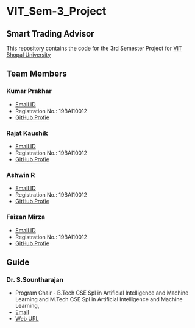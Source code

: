 # VIT_Sem-3_Project

## Smart Trading Advisor

This repository contains the code for the 3rd Semester Project for [VIT Bhopal University](https://vitbhopal.ac.in/)

## Team Members

### Kumar Prakhar
* [Email ID](kumar.prakhar2019@vitbhopal.ac.in)
* Registration No.: 19BAI10012
* [GitHub Profie](https://github.com/kprakhar27/)

### Rajat Kaushik
* [Email ID](kumar.prakhar2019@vitbhopal.ac.in)
* Registration No.: 19BAI10012
* [GitHub Profie](https://github.com/kprakhar27/)

### Ashwin R
* [Email ID](kumar.prakhar2019@vitbhopal.ac.in)
* Registration No.: 19BAI10012
* [GitHub Profie](https://github.com/kprakhar27/)

### Faizan Mirza
* [Email ID](kumar.prakhar2019@vitbhopal.ac.in)
* Registration No.: 19BAI10012
* [GitHub Profie](https://github.com/kprakhar27/)

## Guide

### Dr. S.Sountharajan
* Program Chair - B.Tech CSE Spl in Artificial Intelligence and Machine Learning and M.Tech CSE Spl in Artificial Intelligence and Machine Learning, 
* [Email](s.sountharrajan@vitbhopal.ac.in)
* [Web URL](https://sites.google.com/site/csessountharrajan)
